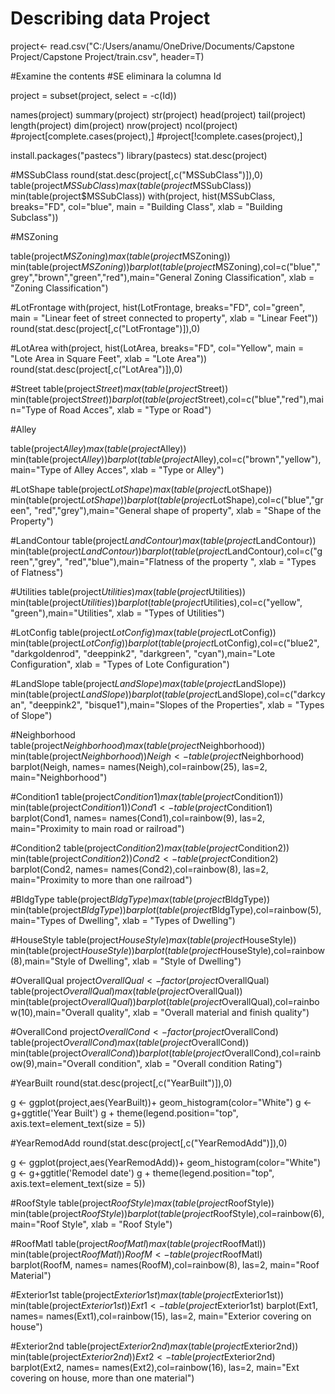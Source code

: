 # Describing data Project

project<- read.csv("C:/Users/anamu/OneDrive/Documents/Capstone Project/Capstone Project/train.csv",  header=T)

#Examine the contents
#SE eliminara la columna Id

project = subset(project, select = -c(Id))

names(project) 
summary(project)
str(project)
head(project)
tail(project)
length(project)
dim(project)
nrow(project)
ncol(project)
#project[complete.cases(project),]
#project[!complete.cases(project),]


install.packages("pastecs")
library(pastecs)
stat.desc(project)


#MSSubClass
round(stat.desc(project[,c("MSSubClass")]),0)
table(project$MSSubClass)
max(table(project$MSSubClass))
min(table(project$MSSubClass))
with(project, hist(MSSubClass, breaks="FD", col="blue",  main = "Building Class", xlab = "Building Subclass"))


#MSZoning

table(project$MSZoning)
max(table(project$MSZoning))
min(table(project$MSZoning))
barplot(table(project$MSZoning),col=c("blue","grey","brown","green","red"),main="General Zoning Classification",  xlab = "Zoning Classification") 


#LotFrontage
with(project, hist(LotFrontage, breaks="FD", col="green",  main = "Linear feet of street connected to property", xlab = "Linear Feet"))
round(stat.desc(project[,c("LotFrontage")]),0)


#LotArea
with(project, hist(LotArea, breaks="FD", col="Yellow",  main = "Lote Area in Square Feet", xlab = "Lote Area"))
round(stat.desc(project[,c("LotArea")]),0)


#Street
table(project$Street)
max(table(project$Street))
min(table(project$Street))
barplot(table(project$Street),col=c("blue","red"),main="Type of Road Acces",  xlab = "Type or Road") 

#Alley

table(project$Alley)
max(table(project$Alley))
min(table(project$Alley))
barplot(table(project$Alley),col=c("brown","yellow"),main="Type of Alley Acces",  xlab = "Type or Alley") 

#LotShape
table(project$LotShape)
max(table(project$LotShape))
min(table(project$LotShape))
barplot(table(project$LotShape),col=c("blue","green", "red","grey"),main="General shape of property",  xlab = "Shape of the Property") 

#LandContour
table(project$LandContour)
max(table(project$LandContour))
min(table(project$LandContour))
barplot(table(project$LandContour),col=c("green","grey", "red","blue"),main="Flatness of the property ",  xlab = "Types of Flatness") 

#Utilities
table(project$Utilities)
max(table(project$Utilities))
min(table(project$Utilities))
barplot(table(project$Utilities),col=c("yellow", "green"),main="Utilities",  xlab = "Types of Utilities") 


#LotConfig
table(project$LotConfig)
max(table(project$LotConfig))
min(table(project$LotConfig))
barplot(table(project$LotConfig),col=c("blue2", "darkgoldenrod", "deeppink2", "darkgreen", "cyan"),main="Lote Configuration",  xlab = "Types of Lote Configuration") 


#LandSlope
table(project$LandSlope)
max(table(project$LandSlope))
min(table(project$LandSlope))
barplot(table(project$LandSlope),col=c("darkcyan", "deeppink2", "bisque1"),main="Slopes of the Properties",  xlab = "Types of Slope") 

#Neighborhood
table(project$Neighborhood)
max(table(project$Neighborhood))
min(table(project$Neighborhood))
Neigh <- table(project$Neighborhood)
barplot(Neigh, names= names(Neigh),col=rainbow(25), las=2, main="Neighborhood") 

#Condition1
table(project$Condition1)
max(table(project$Condition1))
min(table(project$Condition1))
Cond1 <- table(project$Condition1)
barplot(Cond1, names= names(Cond1),col=rainbow(9), las=2, main="Proximity to main road or railroad") 


#Condition2
table(project$Condition2)
max(table(project$Condition2))
min(table(project$Condition2))
Cond2<- table(project$Condition2)
barplot(Cond2, names= names(Cond2),col=rainbow(8), las=2, main="Proximity to more than one railroad") 


#BldgType
table(project$BldgType)
max(table(project$BldgType))
min(table(project$BldgType))
barplot(table(project$BldgType),col=rainbow(5),main="Types of Dwelling",  xlab = "Types of Dwelling") 



#HouseStyle
table(project$HouseStyle)
max(table(project$HouseStyle))
min(table(project$HouseStyle))
barplot(table(project$HouseStyle),col=rainbow(8),main="Style of Dwelling",  xlab = "Style of Dwelling") 


#OverallQual
project$OverallQual<-factor(project$OverallQual)
table(project$OverallQual)
max(table(project$OverallQual))
min(table(project$OverallQual))
barplot(table(project$OverallQual),col=rainbow(10),main="Overall quality",  xlab = "Overall material and finish quality") 


#OverallCond
project$OverallCond<-factor(project$OverallCond)
table(project$OverallCond)
max(table(project$OverallCond))
min(table(project$OverallCond))
barplot(table(project$OverallCond),col=rainbow(9),main="Overall condition",  xlab = "Overall condition Rating") 


#YearBuilt
round(stat.desc(project[,c("YearBuilt")]),0)

g <- ggplot(project,aes(YearBuilt))+ geom_histogram(color="White")
g <- g+ggtitle('Year Built')
g +  theme(legend.position="top", axis.text=element_text(size = 5))

#YearRemodAdd
round(stat.desc(project[,c("YearRemodAdd")]),0)

g <- ggplot(project,aes(YearRemodAdd))+ geom_histogram(color="White")
g <- g+ggtitle('Remodel date')
g +  theme(legend.position="top", axis.text=element_text(size = 5))

#RoofStyle
table(project$RoofStyle)
max(table(project$RoofStyle))
min(table(project$RoofStyle))
barplot(table(project$RoofStyle),col=rainbow(6),main="Roof Style",  xlab = "Roof Style") 


#RoofMatl
table(project$RoofMatl)
max(table(project$RoofMatl))
min(table(project$RoofMatl))
RoofM<- table(project$RoofMatl)
barplot(RoofM, names= names(RoofM),col=rainbow(8), las=2, main="Roof Material") 


#Exterior1st
table(project$Exterior1st)
max(table(project$Exterior1st))
min(table(project$Exterior1st))
Ext1<- table(project$Exterior1st)
barplot(Ext1, names= names(Ext1),col=rainbow(15), las=2, main="Exterior covering on house") 


#Exterior2nd
table(project$Exterior2nd)
max(table(project$Exterior2nd))
min(table(project$Exterior2nd))
Ext2<- table(project$Exterior2nd)
barplot(Ext2, names= names(Ext2),col=rainbow(16), las=2, main="Ext covering on house, more than one material") 


